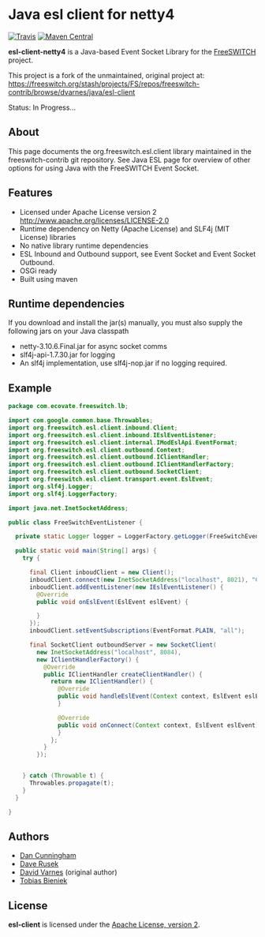 
Java esl client for netty4
==============================================================================

[![Travis](https://img.shields.io/travis/mgodave/esl-client.svg)](https://travis-ci.org/fivetime/esl-client-netty4)
[![Maven Central](https://img.shields.io/maven-central/v/org.freeswitch.esl.client/org.freeswitch.esl.client.svg)](http://search.maven.org/#artifactdetails%7Corg.freeswitch.esl.client%7Cesl-client-netty4%7C0.9.2%7Cbundle)

**esl-client-netty4** is a Java-based Event Socket Library for the
[FreeSWITCH](https://freeswitch.org/) project.

This project is a fork of the unmaintained, original project at:  
<https://freeswitch.org/stash/projects/FS/repos/freeswitch-contrib/browse/dvarnes/java/esl-client>

Status: In Progress...

About
------------------------------------------------------------------------------
This page documents the org.freeswitch.esl.client library maintained in the freeswitch-contrib git repository. See Java ESL page for overview of other options for using Java with the FreeSWITCH Event Socket.

Features
------------------------------------------------------------------------------
- Licensed under Apache License version 2 http://www.apache.org/licenses/LICENSE-2.0
- Runtime dependency on Netty (Apache License) and SLF4j (MIT License) libraries
- No native library runtime dependencies
- ESL Inbound and Outbound support, see Event Socket and Event Socket Outbound.
- OSGi ready
- Built using maven

Runtime dependencies
------------------------------------------------------------------------------
If you download and install the jar(s) manually, you must also supply the following jars on your Java classpath

- netty-3.10.6.Final.jar for async socket comms
- slf4j-api-1.7.30.jar for logging
- An slf4j implementation, use slf4j-nop.jar if no logging required.

Example
------------------------------------------------------------------------------

```java
package com.ecovate.freeswitch.lb;

import com.google.common.base.Throwables;
import org.freeswitch.esl.client.inbound.Client;
import org.freeswitch.esl.client.inbound.IEslEventListener;
import org.freeswitch.esl.client.internal.IModEslApi.EventFormat;
import org.freeswitch.esl.client.outbound.Context;
import org.freeswitch.esl.client.outbound.IClientHandler;
import org.freeswitch.esl.client.outbound.IClientHandlerFactory;
import org.freeswitch.esl.client.outbound.SocketClient;
import org.freeswitch.esl.client.transport.event.EslEvent;
import org.slf4j.Logger;
import org.slf4j.LoggerFactory;

import java.net.InetSocketAddress;

public class FreeSwitchEventListener {

  private static Logger logger = LoggerFactory.getLogger(FreeSwitchEventListener.class);

  public static void main(String[] args) {
    try {

      final Client inboudClient = new Client();
      inboudClient.connect(new InetSocketAddress("localhost", 8021), "ClueCon", 10);
      inboudClient.addEventListener(new IEslEventListener() {
        @Override
        public void onEslEvent(EslEvent eslEvent) {

        }
      });
      inboudClient.setEventSubscriptions(EventFormat.PLAIN, "all");

      final SocketClient outboundServer = new SocketClient(
        new InetSocketAddress("localhost", 8084),
        new IClientHandlerFactory() {
          @Override
          public IClientHandler createClientHandler() {
            return new IClientHandler() {
              @Override
              public void handleEslEvent(Context context, EslEvent eslEvent) {
              }

              @Override
              public void onConnect(Context context, EslEvent eslEvent) {
              }
            };
          }
        });


    } catch (Throwable t) {
      Throwables.propagate(t);
    }
  }

}
```

Authors
------------------------------------------------------------------------------

- [Dan Cunningham](mailto:dan.cunningham@readytalk.com)
- [Dave Rusek](mailto:dave.rusek@readytalk.com)
- [David Varnes](mailto:david.varnes@gmail.com) (original author)
- [Tobias Bieniek](https://github.com/Turbo87)

License
------------------------------------------------------------------------------

**esl-client** is licensed under the [Apache License, version 2](LICENSE).

